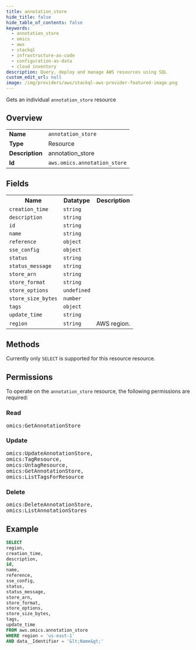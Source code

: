 ```yaml
---
title: annotation_store
hide_title: false
hide_table_of_contents: false
keywords:
  - annotation_store
  - omics
  - aws
  - stackql
  - infrastructure-as-code
  - configuration-as-data
  - cloud inventory
description: Query, deploy and manage AWS resources using SQL
custom_edit_url: null
image: /img/providers/aws/stackql-aws-provider-featured-image.png
---
```

Gets an individual <code>annotation_store</code> resource

## Overview
<table><tbody>
<tr><td><b>Name</b></td><td><code>annotation_store</code></td></tr>
<tr><td><b>Type</b></td><td>Resource</td></tr>
<tr><td><b>Description</b></td><td>annotation_store</td></tr>
<tr><td><b>Id</b></td><td><code>aws.omics.annotation_store</code></td></tr>
</tbody></table>

## Fields
<table><tbody>
<tr><th>Name</th><th>Datatype</th><th>Description</th></tr>
<tr><td><code>creation_time</code></td><td><code>string</code></td><td></td></tr>
<tr><td><code>description</code></td><td><code>string</code></td><td></td></tr>
<tr><td><code>id</code></td><td><code>string</code></td><td></td></tr>
<tr><td><code>name</code></td><td><code>string</code></td><td></td></tr>
<tr><td><code>reference</code></td><td><code>object</code></td><td></td></tr>
<tr><td><code>sse_config</code></td><td><code>object</code></td><td></td></tr>
<tr><td><code>status</code></td><td><code>string</code></td><td></td></tr>
<tr><td><code>status_message</code></td><td><code>string</code></td><td></td></tr>
<tr><td><code>store_arn</code></td><td><code>string</code></td><td></td></tr>
<tr><td><code>store_format</code></td><td><code>string</code></td><td></td></tr>
<tr><td><code>store_options</code></td><td><code>undefined</code></td><td></td></tr>
<tr><td><code>store_size_bytes</code></td><td><code>number</code></td><td></td></tr>
<tr><td><code>tags</code></td><td><code>object</code></td><td></td></tr>
<tr><td><code>update_time</code></td><td><code>string</code></td><td></td></tr>
<tr><td><code>region</code></td><td><code>string</code></td><td>AWS region.</td></tr>

</tbody></table>

## Methods
Currently only <code>SELECT</code> is supported for this resource resource.

## Permissions

To operate on the <code>annotation_store</code> resource, the following permissions are required:

### Read
<pre>
omics:GetAnnotationStore</pre>

### Update
<pre>
omics:UpdateAnnotationStore,
omics:TagResource,
omics:UntagResource,
omics:GetAnnotationStore,
omics:ListTagsForResource</pre>

### Delete
<pre>
omics:DeleteAnnotationStore,
omics:ListAnnotationStores</pre>


## Example
```sql
SELECT
region,
creation_time,
description,
id,
name,
reference,
sse_config,
status,
status_message,
store_arn,
store_format,
store_options,
store_size_bytes,
tags,
update_time
FROM aws.omics.annotation_store
WHERE region = 'us-east-1'
AND data__Identifier = '&lt;Name&gt;'
```
